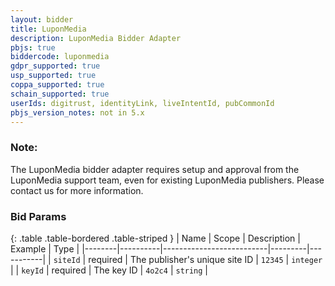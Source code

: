 ```yaml
---
layout: bidder
title: LuponMedia
description: LuponMedia Bidder Adapter
pbjs: true
biddercode: luponmedia
gdpr_supported: true
usp_supported: true
coppa_supported: true
schain_supported: true
userIds: digitrust, identityLink, liveIntentId, pubCommonId
pbjs_version_notes: not in 5.x
---
```


### Note:
The LuponMedia bidder adapter requires setup and approval from the LuponMedia support team, even for existing LuponMedia publishers. Please contact us for more information.

### Bid Params

{: .table .table-bordered .table-striped }
| Name   | Scope    | Description              | Example | Type      |
|--------|----------|--------------------------|---------|-----------|
| `siteId`  | required | The publisher's unique site ID | `12345`   | `integer` |
| `keyId` | required | The key ID              | `4o2c4` | `string` |
